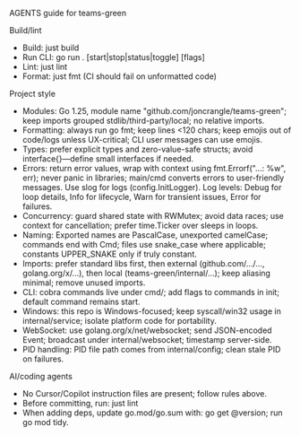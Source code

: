 AGENTS guide for teams-green

Build/lint
- Build: just build
- Run CLI: go run . [start|stop|status|toggle] [flags]
- Lint: just lint
- Format: just fmt (CI should fail on unformatted code)

Project style
- Modules: Go 1.25, module name "github.com/joncrangle/teams-green"; keep imports grouped stdlib/third-party/local; no relative imports.
- Formatting: always run go fmt; keep lines <120 chars; keep emojis out of code/logs unless UX-critical; CLI user messages can use emojis.
- Types: prefer explicit types and zero-value-safe structs; avoid interface{}—define small interfaces if needed.
- Errors: return error values, wrap with context using fmt.Errorf("...: %w", err); never panic in libraries; main/cmd converts errors to user-friendly messages. Use slog for logs (config.InitLogger). Log levels: Debug for loop details, Info for lifecycle, Warn for transient issues, Error for failures.
- Concurrency: guard shared state with RWMutex; avoid data races; use context for cancellation; prefer time.Ticker over sleeps in loops.
- Naming: Exported names are PascalCase, unexported camelCase; commands end with Cmd; files use snake_case where applicable; constants UPPER_SNAKE only if truly constant.
- Imports: prefer standard libs first, then external (github.com/.../..., golang.org/x/...), then local (teams-green/internal/...); keep aliasing minimal; remove unused imports.
- CLI: cobra commands live under cmd/; add flags to commands in init; default command remains start.
- Windows: this repo is Windows-focused; keep syscall/win32 usage in internal/service; isolate platform code for portability.
- WebSocket: use golang.org/x/net/websocket; send JSON-encoded Event; broadcast under internal/websocket; timestamp server-side.
- PID handling: PID file path comes from internal/config; clean stale PID on failures.

AI/coding agents
- No Cursor/Copilot instruction files are present; follow rules above.
- Before committing, run: just lint
- When adding deps, update go.mod/go.sum with: go get <module>@version; run go mod tidy.
